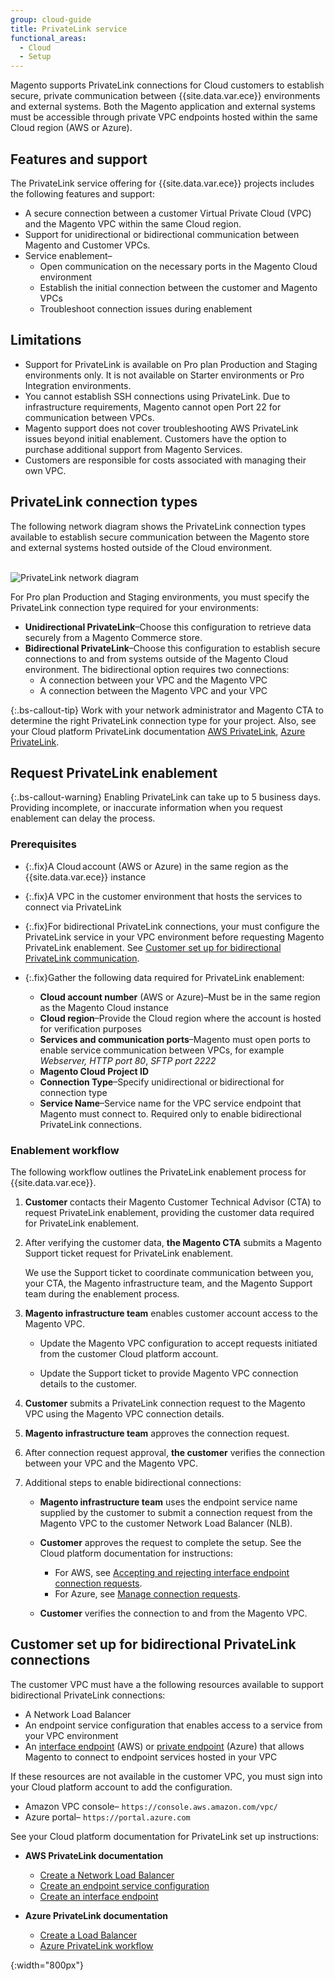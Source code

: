 ```yaml
---
group: cloud-guide
title: PrivateLink service
functional_areas:
  - Cloud
  - Setup
---
```


Magento supports PrivateLink connections for Cloud customers to establish secure, private communication between {{site.data.var.ece}} environments and external systems. Both the Magento application and external systems must be accessible through private VPC endpoints hosted within the same Cloud region (AWS or Azure).

## Features and support

The PrivateLink service offering for {{site.data.var.ece}} projects includes the following features and support:

-  A secure connection between a customer Virtual Private Cloud (VPC) and the Magento VPC within the same Cloud region.
-  Support for unidirectional or bidirectional communication between Magento and Customer VPCs.
-  Service enablement–
   -  Open communication on the necessary ports in the Magento Cloud environment
   -  Establish the initial connection between the customer and Magento VPCs
   -  Troubleshoot connection issues during enablement

## Limitations

-  Support for PrivateLink is available on Pro plan Production and Staging environments only. It is not available on  Starter environments or Pro Integration environments.
-  You cannot establish SSH connections using PrivateLink. Due to infrastructure requirements, Magento cannot open Port 22 for communication between VPCs.
-  Magento support does not cover troubleshooting AWS PrivateLink issues beyond initial enablement. Customers have the option to purchase additional support from Magento Services.
-  Customers are responsible for costs associated with managing their own VPC.

## PrivateLink connection types

The following network diagram shows the PrivateLink connection types available to establish secure communication between the Magento store and external systems hosted outside of the Cloud environment.<br><br>

![PrivateLink network diagram]

For Pro plan Production and Staging environments, you must specify the PrivateLink connection type required for your environments:

-  **Unidirectional PrivateLink**–Choose this configuration to retrieve data securely from a Magento Commerce store.
-  **Bidirectional PrivateLink**–Choose this configuration to establish secure connections to and from systems outside of the Magento Cloud environment. The bidirectional option requires two connections:
   -  A connection between your VPC and the Magento VPC
   -  A connection between the Magento VPC and your VPC

{:.bs-callout-tip}
Work with your network administrator and Magento CTA to determine the right PrivateLink connection type for your project. Also, see your Cloud platform PrivateLink documentation [AWS PrivateLink][], [Azure PrivateLink].

## Request PrivateLink enablement

{:.bs-callout-warning}
Enabling PrivateLink can take up to 5 business days. Providing incomplete, or inaccurate information when you request enablement can delay the process.

### Prerequisites

-  {:.fix}A Cloud account (AWS or Azure) in the same region as the {{site.data.var.ece}} instance
-  {:.fix}A VPC in the customer environment that hosts the services to connect via PrivateLink
-  {:.fix}For bidirectional PrivateLink connections, your must configure the PrivateLink service in your VPC environment before requesting Magento PrivateLink enablement. See [Customer set up for bidirectional PrivateLink communication](#customer-set-up-for-bidirectional-privatelink-connections).
-  {:.fix}Gather the following data required for PrivateLink enablement:

   -  **Cloud account number** (AWS or Azure)–Must be in the same region as the Magento Cloud instance
   -  **Cloud region**–Provide the Cloud region where the account is hosted for verification purposes
   -  **Services and communication ports**–Magento must open ports to enable service communication between VPCs, for example _Webserver, HTTP port 80_, _SFTP port 2222_
   -  **Magento Cloud Project ID**
   -  **Connection Type**–Specify unidirectional or bidirectional for connection type
   -  **Service Name**–Service name for the VPC service endpoint that Magento must connect to. Required only to enable bidirectional PrivateLink connections.

### Enablement workflow

The following workflow outlines the PrivateLink enablement process for {{site.data.var.ece}}.

1. **Customer** contacts their Magento Customer Technical Advisor (CTA) to request PrivateLink enablement, providing the customer data required for PrivateLink enablement.

1. After verifying the customer data, **the Magento CTA** submits a Magento Support ticket request for PrivateLink enablement.

   We use the Support ticket to coordinate communication between you, your CTA, the Magento infrastructure team, and the Magento Support team during the enablement process.

1. **Magento infrastructure team** enables customer account access to the Magento VPC.

   -  Update the Magento VPC configuration to accept requests initiated from the customer Cloud platform account.

   -  Update the Support ticket to provide Magento VPC connection details to the customer.

1. **Customer** submits a PrivateLink connection request to the Magento VPC using the Magento VPC connection details.

1. **Magento infrastructure team** approves the connection request.

1. After connection request approval, **the customer** verifies the connection between your VPC and the Magento VPC.

1. Additional steps to enable bidirectional connections:

   -  **Magento infrastructure team** uses the endpoint service name supplied by the customer to submit a connection request from the Magento VPC to the customer Network Load Balancer (NLB).

   -  **Customer** approves the request to complete the setup. See the Cloud platform documentation for instructions:

      -  For AWS, see [Accepting and rejecting interface endpoint connection requests][].
      -  For Azure, see [Manage connection requests][].

   -  **Customer** verifies the connection to and from the Magento VPC.

## Customer set up for bidirectional PrivateLink connections

The customer VPC must have a the following resources available to support bidirectional PrivateLink connections:

-  A Network Load Balancer
-  An endpoint service configuration that enables access to a service from your VPC environment
-  An [interface endpoint][] (AWS) or [private endpoint][] (Azure) that allows Magento to connect to endpoint services hosted in your VPC

If these resources are not available in the customer VPC, you must sign into your Cloud platform account to add the configuration.

-  Amazon VPC console– ```https://console.aws.amazon.com/vpc/```
-  Azure portal– ```https://portal.azure.com```

See your Cloud platform documentation for PrivateLink set up instructions:

-  **AWS PrivateLink  documentation**
   -  [Create a Network Load Balancer][]
   -  [Create an endpoint service configuration][]
   -  [Create an interface endpoint][]

-  **Azure PrivateLink documentation**
   -  [Create a Load Balancer][]
   -  [Azure PrivateLink workflow][]

<!--Link definitions-->

[PrivateLink network diagram]: {{site.baseurl}}/common/images/cloud/cloud-privatelink-architecture-diagram.png
{:width="800px"}

[AWS PrivateLink Overview]: https://docs.aws.amazon.com/vpc/latest/userguide/endpoint-service.html#endpoint-service-overview
[AWS PrivateLink documentation]: https://docs.aws.amazon.com/vpc/latest/userguide/what-is-amazon-vpc.html#what-is-privatelink
[AWS PrivateLink]: https://aws.amazon.com/privatelink/
[Accepting and rejecting interface endpoint connection requests]: https://docs.aws.amazon.com/vpc/latest/userguide/accept-reject-endpoint-requests.html
[Azure PrivateLink]: https://docs.microsoft.com/en-us/azure/private-link/
[Create a Load Balancer]: https://docs.microsoft.com/en-us/azure/load-balancer/quickstart-load-balancer-standard-public-portal
[Create a Network Load Balancer]: https://docs.aws.amazon.com/elasticloadbalancing/latest/network/create-network-load-balancer.html
[Create an endpoint service configuration]: https://docs.aws.amazon.com/vpc/latest/userguide/create-endpoint-service.html
[Create an interface endpoint]: https://docs.aws.amazon.com/vpc/latest/userguide/vpce-interface.html#create-interface-endpoint
[Manage connection requests]: https://docs.microsoft.com/en-us/azure/private-link/private-link-service-overview#manage-your-connection-requests
[interface endpoint]: https://docs.aws.amazon.com/vpc/latest/userguide/vpce-interface.html
[private endpoint]: https://docs.microsoft.com/en-us/azure/private-link/private-endpoint-overview
[Azure PrivateLink workflow]: https://docs.microsoft.com/en-us/azure/private-link/private-link-service-overview#workflow
